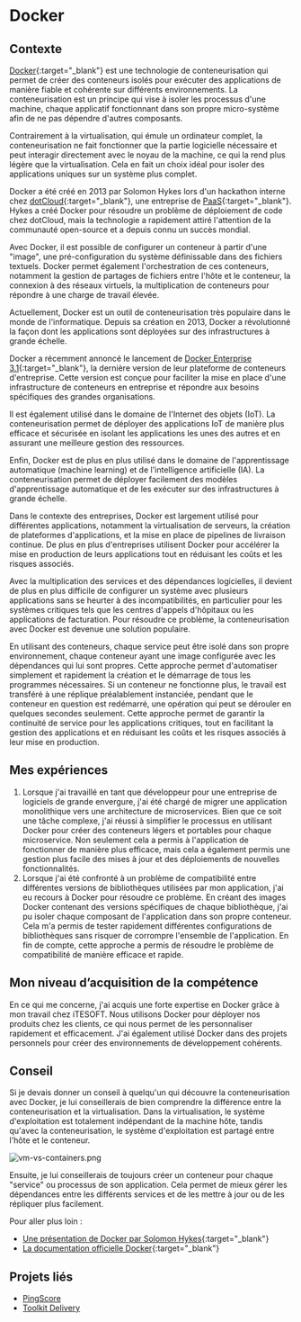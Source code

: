 # Docker

## Contexte

[Docker](https://www.docker.com/){:target="_blank"} est une technologie de conteneurisation qui permet de créer des
conteneurs isolés pour exécuter des applications de manière fiable et cohérente sur différents environnements. La
conteneurisation est un principe qui vise à isoler les processus d'une machine, chaque applicatif fonctionnant dans son
propre micro-système afin de ne pas dépendre d'autres composants.

Contrairement à la virtualisation, qui émule un ordinateur complet, la conteneurisation ne fait fonctionner que la
partie logicielle nécessaire et peut interagir directement avec le noyau de la machine, ce qui la rend plus légère que
la virtualisation. Cela en fait un choix idéal pour isoler des applications uniques sur un système plus complet.

Docker a été créé en 2013 par Solomon Hykes lors d'un hackathon interne
chez [dotCloud](https://www.docker.com/press-release/dotcloud-inc-now-docker-inc/){:target="_blank"}, une entreprise
de [PaaS](https://azure.microsoft.com/fr-ca/resources/cloud-computing-dictionary/what-is-paas){:target="_blank"}. Hykes
a créé Docker pour résoudre un problème de déploiement de code chez dotCloud, mais la technologie a rapidement attiré
l'attention de la communauté open-source et a depuis connu un succès mondial.

Avec Docker, il est possible de configurer un conteneur à partir d'une "image", une pré-configuration du système
définissable dans des fichiers textuels. Docker permet également l'orchestration de ces conteneurs, notamment la gestion
de partages de fichiers entre l'hôte et le conteneur, la connexion à des réseaux virtuels, la multiplication de
conteneurs pour répondre à une charge de travail élevée.

Actuellement, Docker est un outil de conteneurisation très populaire dans le monde de l'informatique. Depuis sa création
en 2013, Docker a révolutionné la façon dont les applications sont déployées sur des infrastructures à grande échelle.

Docker a récemment annoncé le lancement de [Docker Enterprise 3.1](https://www.docker.com/products/docker-enterprise){:target="_blank"},
la dernière version de leur plateforme de conteneurs d'entreprise. Cette version est conçue pour
faciliter la mise en place d'une infrastructure de conteneurs en entreprise et répondre aux besoins spécifiques des
grandes organisations.

Il est également utilisé dans le domaine de l'Internet des objets (IoT). La conteneurisation permet de déployer des
applications IoT de manière plus efficace et sécurisée en isolant les applications les unes des autres et en assurant
une meilleure gestion des ressources.

Enfin, Docker est de plus en plus utilisé dans le domaine de l'apprentissage automatique (machine learning) et de
l'intelligence artificielle (IA). La conteneurisation permet de déployer facilement des modèles d'apprentissage
automatique et de les exécuter sur des infrastructures à grande échelle.

Dans le contexte des entreprises, Docker est largement utilisé pour différentes applications, notamment la
virtualisation de serveurs, la création de plateformes d'applications, et la mise en place de pipelines de livraison
continue. De plus en plus d'entreprises utilisent Docker pour accélérer la mise en production de leurs applications tout
en réduisant les coûts et les risques associés.

Avec la multiplication des services et des dépendances logicielles, il devient de plus en plus difficile de configurer
un système avec plusieurs applications sans se heurter à des incompatibilités, en particulier pour les systèmes
critiques tels que les centres d'appels d'hôpitaux ou les applications de facturation. Pour résoudre ce problème, la
conteneurisation avec Docker est devenue une solution populaire.

En utilisant des conteneurs, chaque service peut être isolé dans son propre environnement, chaque conteneur ayant une
image configurée avec les dépendances qui lui sont propres. Cette approche permet d'automatiser simplement et rapidement
la création et le démarrage de tous les programmes nécessaires. Si un conteneur ne fonctionne plus, le travail est
transféré à une réplique préalablement instanciée, pendant que le conteneur en question est redémarré, une opération qui
peut se dérouler en quelques secondes seulement. Cette approche permet de garantir la continuité de service pour les
applications critiques, tout en facilitant la gestion des applications et en réduisant les coûts et les risques associés
à leur mise en production.

## Mes expériences

1. Lorsque j'ai travaillé en tant que développeur pour une entreprise de logiciels de grande envergure, j'ai été chargé
   de migrer une application monolithique vers une architecture de microservices. Bien que ce soit une tâche complexe,
   j'ai réussi à simplifier le processus en utilisant Docker pour créer des conteneurs légers et portables pour chaque
   microservice. Non seulement cela a permis à l'application de fonctionner de manière plus efficace, mais cela a
   également permis une gestion plus facile des mises à jour et des déploiements de nouvelles fonctionnalités.
2. Lorsque j'ai été confronté à un problème de compatibilité entre différentes versions de bibliothèques utilisées par
   mon application, j'ai eu recours à Docker pour résoudre ce problème. En créant des images Docker contenant des
   versions spécifiques de chaque bibliothèque, j'ai pu isoler chaque composant de l'application dans son propre
   conteneur. Cela m'a permis de tester rapidement différentes configurations de bibliothèques sans risquer de corrompre
   l'ensemble de l'application. En fin de compte, cette approche a permis de résoudre le problème de compatibilité de
   manière efficace et rapide.

## Mon niveau d’acquisition de la compétence

En ce qui me concerne, j'ai acquis une forte expertise en Docker grâce à mon travail chez iTESOFT. Nous utilisons Docker
pour déployer nos produits chez les clients, ce qui nous permet de les personnaliser rapidement et efficacement. J'ai
également utilisé Docker dans des projets personnels pour créer des environnements de développement cohérents.

## Conseil

Si je devais donner un conseil à quelqu'un qui découvre la conteneurisation avec Docker, je lui conseillerais de bien
comprendre la différence entre la conteneurisation et la virtualisation. Dans la virtualisation, le système
d'exploitation est totalement indépendant de la machine hôte, tandis qu'avec la conteneurisation, le système
d'exploitation est partagé entre l'hôte et le conteneur.

![vm-vs-containers.png](/portfolio/img/vm-vs-containers.png)

Ensuite, je lui conseillerais de toujours créer un conteneur pour chaque "service" ou processus de son application. Cela
permet de mieux gérer les dépendances entre les différents services et de les mettre à jour ou de les répliquer plus
facilement.

Pour aller plus loin :

- [Une présentation de Docker par Solomon Hykes](https://www.youtube.com/watch?v=Q5POuMHxW-0){:target="_blank"}
- [La documentation officielle Docker](https://docs.docker.com/){:target="_blank"}

## Projets liés

- [PingScore](../../../mes-réalisations/pingscore)
- [Toolkit Delivery](../../../mes-réalisations/toolkit-delivery)
